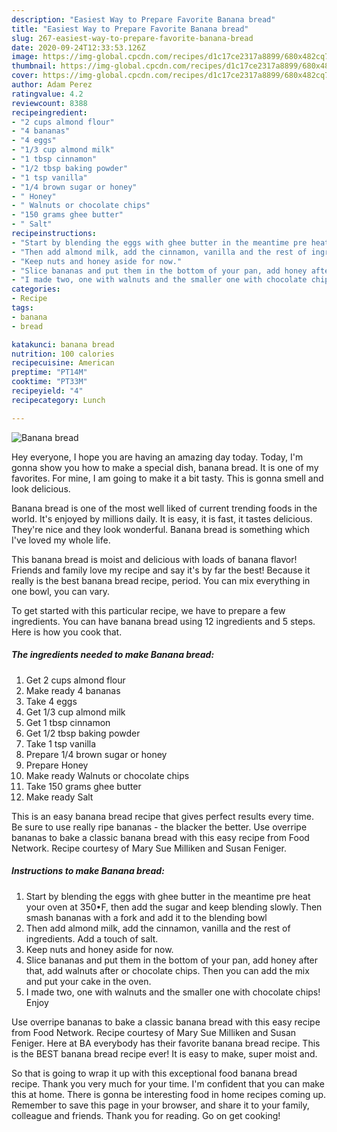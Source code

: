 ```yaml
---
description: "Easiest Way to Prepare Favorite Banana bread"
title: "Easiest Way to Prepare Favorite Banana bread"
slug: 267-easiest-way-to-prepare-favorite-banana-bread
date: 2020-09-24T12:33:53.126Z
image: https://img-global.cpcdn.com/recipes/d1c17ce2317a8899/680x482cq70/banana-bread-recipe-main-photo.jpg
thumbnail: https://img-global.cpcdn.com/recipes/d1c17ce2317a8899/680x482cq70/banana-bread-recipe-main-photo.jpg
cover: https://img-global.cpcdn.com/recipes/d1c17ce2317a8899/680x482cq70/banana-bread-recipe-main-photo.jpg
author: Adam Perez
ratingvalue: 4.2
reviewcount: 8388
recipeingredient:
- "2 cups almond flour"
- "4 bananas"
- "4 eggs"
- "1/3 cup almond milk"
- "1 tbsp cinnamon"
- "1/2 tbsp baking powder"
- "1 tsp vanilla"
- "1/4 brown sugar or honey"
- " Honey"
- " Walnuts or chocolate chips"
- "150 grams ghee butter"
- " Salt"
recipeinstructions:
- "Start by blending the eggs with ghee butter in the meantime pre heat your oven at 350•F, then add the sugar and keep blending slowly. Then smash bananas with a fork and add it to the blending bowl"
- "Then add almond milk, add the cinnamon, vanilla and the rest of ingredients. Add a touch of salt."
- "Keep nuts and honey aside for now."
- "Slice bananas and put them in the bottom of your pan, add honey after that, add walnuts after or chocolate chips. Then you can add the mix and put your cake in the oven."
- "I made two, one with walnuts and the smaller one with chocolate chips! Enjoy"
categories:
- Recipe
tags:
- banana
- bread

katakunci: banana bread 
nutrition: 100 calories
recipecuisine: American
preptime: "PT14M"
cooktime: "PT33M"
recipeyield: "4"
recipecategory: Lunch

---
```



![Banana bread](https://img-global.cpcdn.com/recipes/d1c17ce2317a8899/680x482cq70/banana-bread-recipe-main-photo.jpg)

Hey everyone, I hope you are having an amazing day today. Today, I'm gonna show you how to make a special dish, banana bread. It is one of my favorites. For mine, I am going to make it a bit tasty. This is gonna smell and look delicious.

Banana bread is one of the most well liked of current trending foods in the world. It's enjoyed by millions daily. It is easy, it is fast, it tastes delicious. They're nice and they look wonderful. Banana bread is something which I've loved my whole life.

This banana bread is moist and delicious with loads of banana flavor! Friends and family love my recipe and say it&#39;s by far the best! Because it really is the best banana bread recipe, period. You can mix everything in one bowl, you can vary.


To get started with this particular recipe, we have to prepare a few ingredients. You can have banana bread using 12 ingredients and 5 steps. Here is how you cook that.

<!--inarticleads1-->

##### The ingredients needed to make Banana bread:

1. Get 2 cups almond flour
1. Make ready 4 bananas
1. Take 4 eggs
1. Get 1/3 cup almond milk
1. Get 1 tbsp cinnamon
1. Get 1/2 tbsp baking powder
1. Take 1 tsp vanilla
1. Prepare 1/4 brown sugar or honey
1. Prepare  Honey
1. Make ready  Walnuts or chocolate chips
1. Take 150 grams ghee butter
1. Make ready  Salt


This is an easy banana bread recipe that gives perfect results every time. Be sure to use really ripe bananas - the blacker the better. Use overripe bananas to bake a classic banana bread with this easy recipe from Food Network. Recipe courtesy of Mary Sue Milliken and Susan Feniger. 

<!--inarticleads2-->

##### Instructions to make Banana bread:

1. Start by blending the eggs with ghee butter in the meantime pre heat your oven at 350•F, then add the sugar and keep blending slowly. Then smash bananas with a fork and add it to the blending bowl
1. Then add almond milk, add the cinnamon, vanilla and the rest of ingredients. Add a touch of salt.
1. Keep nuts and honey aside for now.
1. Slice bananas and put them in the bottom of your pan, add honey after that, add walnuts after or chocolate chips. Then you can add the mix and put your cake in the oven.
1. I made two, one with walnuts and the smaller one with chocolate chips! Enjoy


Use overripe bananas to bake a classic banana bread with this easy recipe from Food Network. Recipe courtesy of Mary Sue Milliken and Susan Feniger. Here at BA everybody has their favorite banana bread recipe. This is the BEST banana bread recipe ever! It is easy to make, super moist and. 

So that is going to wrap it up with this exceptional food banana bread recipe. Thank you very much for your time. I'm confident that you can make this at home. There is gonna be interesting food in home recipes coming up. Remember to save this page in your browser, and share it to your family, colleague and friends. Thank you for reading. Go on get cooking!

